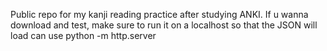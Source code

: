 Public repo for my kanji reading practice after studying ANKI.
If u wanna download and test, make sure to run it on a localhost so that the JSON will load
can use python -m http.server
